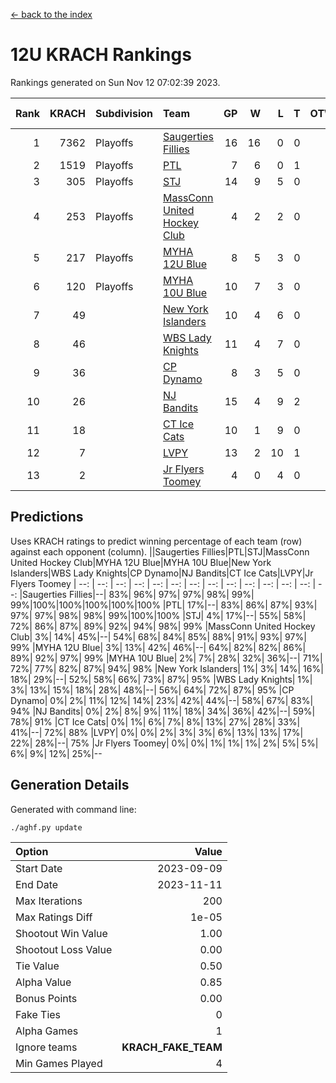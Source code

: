 [<- back to the index](readme.md)
# 12U KRACH Rankings
Rankings generated on Sun Nov 12 07:02:39 2023.

Rank|KRACH|Subdivision|Team|GP|W|L|T|OTW|OTL|SoS|Exp Wins|Win Diff
---:|---:|:---|:---|---:|---:|---:|---:|---:|---:|---:|---:|---:
1|7362|Playoffs|[Saugerties Fillies](https://gamesheetstats.com/seasons/3663/teams/140805/schedule)|16|16|0|0|0|0|76|16.8|-0.0
2|1519|Playoffs|[PTL](https://gamesheetstats.com/seasons/3663/teams/140791/schedule)|7|6|0|1|0|0|143|7.4|0.0
3|305|Playoffs|[STJ](https://gamesheetstats.com/seasons/3663/teams/140800/schedule)|14|9|5|0|1|0|1229|9.9|0.0
4|253|Playoffs|[MassConn United Hockey Club](https://gamesheetstats.com/seasons/3663/teams/140797/schedule)|4|2|2|0|1|0|1587|2.9|0.0
5|217|Playoffs|[MYHA 12U Blue](https://gamesheetstats.com/seasons/3663/teams/140799/schedule)|8|5|3|0|0|1|393|5.9|0.0
6|120|Playoffs|[MYHA 10U Blue](https://gamesheetstats.com/seasons/3663/teams/140806/schedule)|10|7|3|0|0|0|90|7.9|0.0
7|49||[New York Islanders](https://gamesheetstats.com/seasons/3663/teams/140809/schedule)|10|4|6|0|0|0|1518|4.9|0.0
8|46||[WBS Lady Knights](https://gamesheetstats.com/seasons/3663/teams/140808/schedule)|11|4|7|0|0|0|1927|4.9|0.0
9|36||[CP Dynamo](https://gamesheetstats.com/seasons/3663/teams/140802/schedule)|8|3|5|0|0|1|900|3.9|0.0
10|26||[NJ Bandits](https://gamesheetstats.com/seasons/3663/teams/140807/schedule)|15|4|9|2|1|0|1956|5.9|0.0
11|18||[CT Ice Cats](https://gamesheetstats.com/seasons/3663/teams/140801/schedule)|10|1|9|0|1|1|1589|1.9|0.0
12|7||[LVPY](https://gamesheetstats.com/seasons/3663/teams/140790/schedule)|13|2|10|1|1|0|598|3.4|0.0
13|2||[Jr Flyers Toomey](https://gamesheetstats.com/seasons/3663/teams/140803/schedule)|4|0|4|0|0|1|52|0.9|0.0

## Predictions
Uses KRACH ratings to predict winning percentage of each team (row) against each opponent (column).
||Saugerties Fillies|PTL|STJ|MassConn United Hockey Club|MYHA 12U Blue|MYHA 10U Blue|New York Islanders|WBS Lady Knights|CP Dynamo|NJ Bandits|CT Ice Cats|LVPY|Jr Flyers Toomey
| --: | --: | --: | --: | --: | --: | --: | --: | --: | --: | --: | --: | --: | --: 
|Saugerties Fillies|--| 83%| 96%| 97%| 97%| 98%| 99%| 99%|100%|100%|100%|100%|100%
|PTL| 17%|--| 83%| 86%| 87%| 93%| 97%| 97%| 98%| 98%| 99%|100%|100%
|STJ|  4%| 17%|--| 55%| 58%| 72%| 86%| 87%| 89%| 92%| 94%| 98%| 99%
|MassConn United Hockey Club|  3%| 14%| 45%|--| 54%| 68%| 84%| 85%| 88%| 91%| 93%| 97%| 99%
|MYHA 12U Blue|  3%| 13%| 42%| 46%|--| 64%| 82%| 82%| 86%| 89%| 92%| 97%| 99%
|MYHA 10U Blue|  2%|  7%| 28%| 32%| 36%|--| 71%| 72%| 77%| 82%| 87%| 94%| 98%
|New York Islanders|  1%|  3%| 14%| 16%| 18%| 29%|--| 52%| 58%| 66%| 73%| 87%| 95%
|WBS Lady Knights|  1%|  3%| 13%| 15%| 18%| 28%| 48%|--| 56%| 64%| 72%| 87%| 95%
|CP Dynamo|  0%|  2%| 11%| 12%| 14%| 23%| 42%| 44%|--| 58%| 67%| 83%| 94%
|NJ Bandits|  0%|  2%|  8%|  9%| 11%| 18%| 34%| 36%| 42%|--| 59%| 78%| 91%
|CT Ice Cats|  0%|  1%|  6%|  7%|  8%| 13%| 27%| 28%| 33%| 41%|--| 72%| 88%
|LVPY|  0%|  0%|  2%|  3%|  3%|  6%| 13%| 13%| 17%| 22%| 28%|--| 75%
|Jr Flyers Toomey|  0%|  0%|  1%|  1%|  1%|  2%|  5%|  5%|  6%|  9%| 12%| 25%|--

## Generation Details

Generated with command line:
```
./aghf.py update
```

| Option | Value |
| :----- | ----: |
| Start Date | 2023-09-09 |
| End Date | 2023-11-11 |
| Max Iterations | 200 |
| Max Ratings Diff | 1e-05 |
| Shootout Win Value | 1.00 |
| Shootout Loss Value | 0.00 |
| Tie Value | 0.50 |
| Alpha Value | 0.85 |
| Bonus Points | 0.00 |
| Fake Ties | 0 |
| Alpha Games | 1 |
| Ignore teams | __KRACH_FAKE_TEAM__ |
| Min Games Played | 4 |

